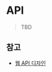 # API

> TBD

## 참고

- [웹 API 디자인](https://docs.microsoft.com/ko-kr/azure/architecture/best-practices/api-design)
